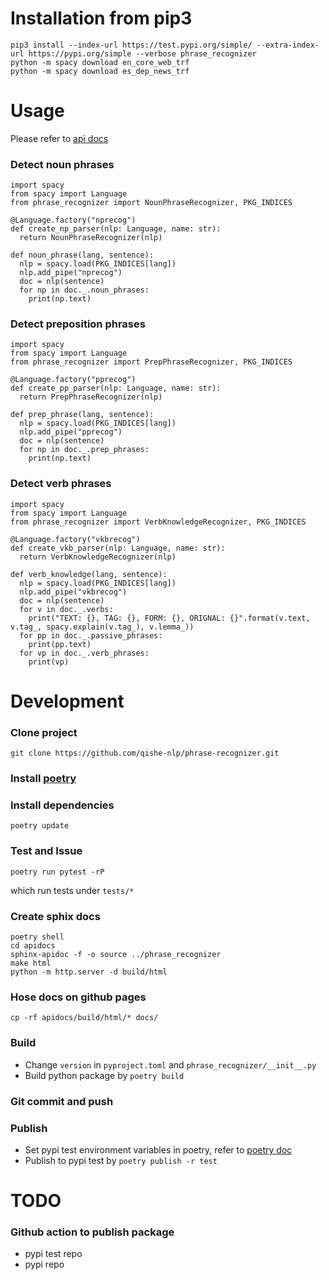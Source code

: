 # Installation from pip3

```shell
pip3 install --index-url https://test.pypi.org/simple/ --extra-index-url https://pypi.org/simple --verbose phrase_recognizer 
python -m spacy download en_core_web_trf
python -m spacy download es_dep_news_trf
```

# Usage

Please refer to [api docs](https://qishe-nlp.github.io/phrase-recognizer/)

### Detect noun phrases 
```
import spacy
from spacy import Language
from phrase_recognizer import NounPhraseRecognizer, PKG_INDICES

@Language.factory("nprecog")
def create_np_parser(nlp: Language, name: str):
  return NounPhraseRecognizer(nlp) 

def noun_phrase(lang, sentence):
  nlp = spacy.load(PKG_INDICES[lang])
  nlp.add_pipe("nprecog")
  doc = nlp(sentence)
  for np in doc._.noun_phrases:
    print(np.text)

```
### Detect preposition phrases 

```
import spacy
from spacy import Language
from phrase_recognizer import PrepPhraseRecognizer, PKG_INDICES

@Language.factory("pprecog")
def create_pp_parser(nlp: Language, name: str):
  return PrepPhraseRecognizer(nlp) 

def prep_phrase(lang, sentence):
  nlp = spacy.load(PKG_INDICES[lang])
  nlp.add_pipe("pprecog")
  doc = nlp(sentence)
  for np in doc._.prep_phrases:
    print(np.text)
```

### Detect verb phrases 

```
import spacy
from spacy import Language
from phrase_recognizer import VerbKnowledgeRecognizer, PKG_INDICES

@Language.factory("vkbrecog")
def create_vkb_parser(nlp: Language, name: str):
  return VerbKnowledgeRecognizer(nlp) 

def verb_knowledge(lang, sentence):
  nlp = spacy.load(PKG_INDICES[lang])
  nlp.add_pipe("vkbrecog")
  doc = nlp(sentence)
  for v in doc._.verbs:
    print("TEXT: {}, TAG: {}, FORM: {}, ORIGNAL: {}".format(v.text, v.tag_, spacy.explain(v.tag_), v.lemma_))
  for pp in doc._.passive_phrases:
    print(pp.text)
  for vp in doc._.verb_phrases:
    print(vp)
```

# Development

### Clone project
```
git clone https://github.com/qishe-nlp/phrase-recognizer.git
```

### Install [poetry](https://python-poetry.org/docs/)

### Install dependencies
```
poetry update
```

### Test and Issue
```
poetry run pytest -rP
```
which run tests under `tests/*`

### Create sphix docs
```
poetry shell
cd apidocs
sphinx-apidoc -f -o source ../phrase_recognizer
make html
python -m http.server -d build/html
```

### Hose docs on github pages
```
cp -rf apidocs/build/html/* docs/
```

### Build
* Change `version` in `pyproject.toml` and `phrase_recognizer/__init__.py`
* Build python package by `poetry build`

### Git commit and push

### Publish
* Set pypi test environment variables in poetry, refer to [poetry doc](https://python-poetry.org/docs/repositories/)
* Publish to pypi test by `poetry publish -r test`

# TODO

### Github action to publish package
* pypi test repo
* pypi repo
